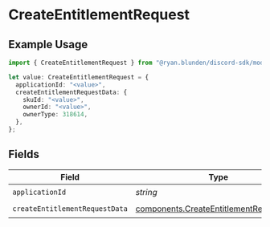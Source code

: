 # CreateEntitlementRequest

## Example Usage

```typescript
import { CreateEntitlementRequest } from "@ryan.blunden/discord-sdk/models/operations";

let value: CreateEntitlementRequest = {
  applicationId: "<value>",
  createEntitlementRequestData: {
    skuId: "<value>",
    ownerId: "<value>",
    ownerType: 318614,
  },
};
```

## Fields

| Field                                                                                              | Type                                                                                               | Required                                                                                           | Description                                                                                        |
| -------------------------------------------------------------------------------------------------- | -------------------------------------------------------------------------------------------------- | -------------------------------------------------------------------------------------------------- | -------------------------------------------------------------------------------------------------- |
| `applicationId`                                                                                    | *string*                                                                                           | :heavy_check_mark:                                                                                 | N/A                                                                                                |
| `createEntitlementRequestData`                                                                     | [components.CreateEntitlementRequestData](../../models/components/createentitlementrequestdata.md) | :heavy_check_mark:                                                                                 | N/A                                                                                                |